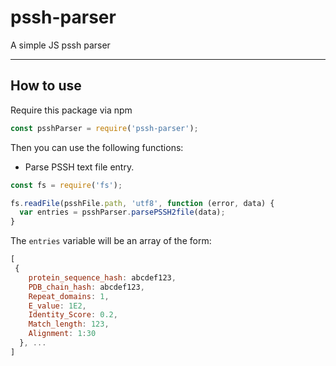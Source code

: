 # pssh-parser
A simple JS pssh parser
***

## How to use
Require this package via npm

```javascript
const psshParser = require('pssh-parser');
```

Then you can use the following functions:

- Parse PSSH text file entry.
```javascript
const fs = require('fs');

fs.readFile(psshFile.path, 'utf8', function (error, data) {
  var entries = psshParser.parsePSSH2file(data);
}
```

The `entries` variable will be an array of the form:
```javascript
[
 {
    protein_sequence_hash: abcdef123,
    PDB_chain_hash: abcdef123,
    Repeat_domains: 1,
    E_value: 1E2,
    Identity_Score: 0.2,
    Match_length: 123,
    Alignment: 1:30
  }, ...
]
```